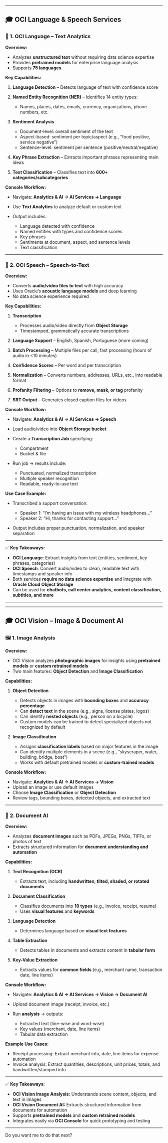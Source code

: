 

---

## 🎓 **OCI Language & Speech Services**

### 🧩 **1. OCI Language – Text Analytics**

**Overview:**

* Analyzes **unstructured text** without requiring data science expertise
* Provides **pretrained models** for enterprise language analysis
* Supports **75 languages**

**Key Capabilities:**

1. **Language Detection** – Detects language of text with confidence score
2. **Named Entity Recognition (NER)** – Identifies 14 entity types:

   * Names, places, dates, emails, currency, organizations, phone numbers, etc.
3. **Sentiment Analysis**

   * Document-level: overall sentiment of the text
   * Aspect-based: sentiment per topic/aspect (e.g., “food positive, service negative”)
   * Sentence-level: sentiment per sentence (positive/neutral/negative)
4. **Key Phrase Extraction** – Extracts important phrases representing main ideas
5. **Text Classification** – Classifies text into **600+ categories/subcategories**

**Console Workflow:**

* Navigate: **Analytics & AI → AI Services → Language**
* Use **Text Analytics** to analyze default or custom text
* Output includes:

  * Language detected with confidence
  * Named entities with types and confidence scores
  * Key phrases
  * Sentiments at document, aspect, and sentence levels
  * Text classification

---

### 🧩 **2. OCI Speech – Speech-to-Text**

**Overview:**

* Converts **audio/video files to text** with high accuracy
* Uses Oracle’s **acoustic language models** and deep learning
* No data science experience required

**Key Capabilities:**

1. **Transcription**

   * Processes audio/video directly from **Object Storage**
   * Timestamped, grammatically accurate transcriptions
2. **Language Support** – English, Spanish, Portuguese (more coming)
3. **Batch Processing** – Multiple files per call, fast processing (hours of audio in <10 minutes)
4. **Confidence Scores** – Per word and per transcription
5. **Normalization** – Converts numbers, addresses, URLs, etc., into readable format
6. **Profanity Filtering** – Options to **remove, mask, or tag** profanity
7. **SRT Output** – Generates closed caption files for videos

**Console Workflow:**

* Navigate: **Analytics & AI → AI Services → Speech**
* Load audio/video into **Object Storage bucket**
* Create a **Transcription Job** specifying:

  * Compartment
  * Bucket & file
* Run job → results include:

  * Punctuated, normalized transcription
  * Multiple speaker recognition
  * Readable, ready-to-use text

**Use Case Example:**

* Transcribed a support conversation:

  * Speaker 1: “I’m having an issue with my wireless headphones…”
  * Speaker 2: “Hi, thanks for contacting support…”
* Output includes proper punctuation, normalization, and speaker separation

---

✅ **Key Takeaways:**

* **OCI Language**: Extract insights from text (entities, sentiment, key phrases, categories)
* **OCI Speech**: Convert audio/video to clean, readable text with timestamps and speaker info
* Both services **require no data science expertise** and integrate with **Oracle Cloud Object Storage**
* Can be used for **chatbots, call center analytics, content classification, subtitles, and more**

---


---

## 🎓 **OCI Vision – Image & Document AI**

### 🖼️ **1. Image Analysis**

**Overview:**

* OCI Vision analyzes **photographic images** for insights using **pretrained models** or **custom retrained models**
* Two main features: **Object Detection** and **Image Classification**

**Capabilities:**

1. **Object Detection**

   * Detects objects in images with **bounding boxes** and **accuracy percentage**
   * Can **detect text** in the scene (e.g., signs, license plates, logos)
   * Can identify **nested objects** (e.g., person on a bicycle)
   * Custom models can be trained to detect specialized objects not recognized by default

2. **Image Classification**

   * Assigns **classification labels** based on major features in the image
   * Can identify multiple elements in a scene (e.g., “skyscraper, water, building, bridge, boat”)
   * Works with default pretrained models or **custom-trained models**

**Console Workflow:**

* Navigate: **Analytics & AI → AI Services → Vision**
* Upload an image or use default images
* Choose **Image Classification** or **Object Detection**
* Review tags, bounding boxes, detected objects, and extracted text

---

### 📄 **2. Document AI**

**Overview:**

* Analyzes **document images** such as PDFs, JPEGs, PNGs, TIFFs, or photos of text
* Extracts structured information for **document understanding and automation**

**Capabilities:**

1. **Text Recognition (OCR)**

   * Extracts text, including **handwritten, tilted, shaded, or rotated documents**

2. **Document Classification**

   * Classifies documents into **10 types** (e.g., invoice, receipt, resume)
   * Uses **visual features** and **keywords**

3. **Language Detection**

   * Determines language based on **visual text features**

4. **Table Extraction**

   * Detects tables in documents and extracts content in **tabular form**

5. **Key-Value Extraction**

   * Extracts values for **common fields** (e.g., merchant name, transaction date, line items)

**Console Workflow:**

* Navigate: **Analytics & AI → AI Services → Vision → Document AI**
* Upload document image (receipt, invoice, etc.)
* Run **analysis** → outputs:

  * Extracted text (line-wise and word-wise)
  * Key values (merchant, date, line items)
  * Tabular data extraction

**Example Use Cases:**

* Receipt processing: Extract merchant info, date, line items for expense automation
* Invoice analysis: Extract quantities, descriptions, unit prices, totals, and handwritten/stamped info

---

✅ **Key Takeaways:**

* **OCI Vision Image Analysis:** Understands scene content, objects, and text in images
* **OCI Vision Document AI:** Extracts structured information from documents for automation
* Supports **pretrained models** and **custom retrained models**
* Integrates easily via **OCI Console** for quick prototyping and testing

---





Do you want me to do that next?
